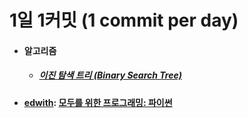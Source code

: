 # 1일 1커밋 (1 commit per day)
<ul>
  <li>
    <h4>
    알고리즘
    </h4>  
    <ul>
      <li>
        <h5>
        <a href =""> 이진 탐색 트리 (Binary Search Tree)
        </h5>
      </li>
    </ul>
  </li>
    <li>
    <h4>
      <a href ="https://www.edwith.org/pythonforeverybody/joinLectures/12597">edwith</a>: <a href ="https://github.com/jysaa5/VioletCheese_Study_Python/tree/master/Basic">모두를 위한 프로그래밍: 파이썬</a>
    </h4>  
  </li>
</ul>
